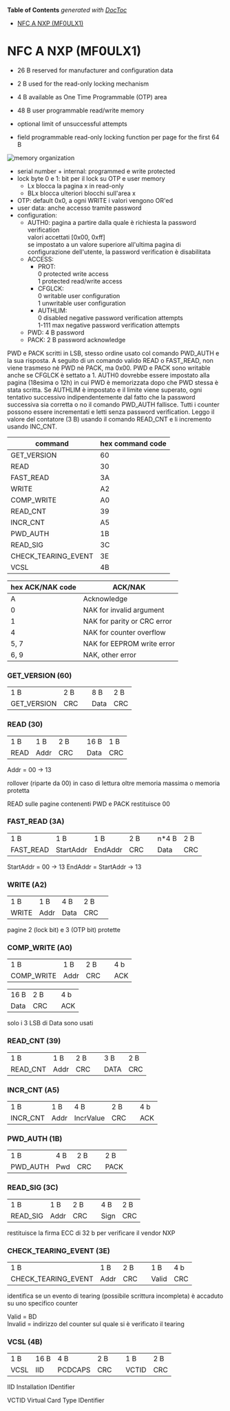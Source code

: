 <!-- START doctoc generated TOC please keep comment here to allow auto update -->
<!-- DON'T EDIT THIS SECTION, INSTEAD RE-RUN doctoc TO UPDATE -->
**Table of Contents**  *generated with [DocToc](https://github.com/thlorenz/doctoc)*

- [NFC A NXP (MF0ULX1)](#nfc-a-nxp-mf0ulx1)

<!-- END doctoc generated TOC please keep comment here to allow auto update -->

# NFC A NXP (MF0ULX1)

- 26 B reserved for manufacturer and configuration data
- 2 B used for the read-only locking mechanism
- 4 B available as One Time Programmable (OTP) area
- 48 B user programmable read/write memory

- optional limit of unsuccessful attempts
- field programmable read-only locking function per page for the first 64 B

![memory organization](./01_memory_organization.png)

- serial number + internal: programmed e write protected
- lock byte 0 e 1: bit per il lock su OTP e user memory
	- Lx blocca la pagina x in read-only
	- BLx blocca ulteriori blocchi sull'area x
- OTP: default 0x0, a ogni WRITE i valori vengono OR'ed
- user data: anche accesso tramite password
- configuration:
	- AUTH0: pagina a partire dalla quale è richiesta la password verification  
		valori accettati [0x00, 0xff]  
		se impostato a un valore superiore all'ultima pagina di configurazione dell'utente, la password verification è disabilitata
	- ACCESS:
		- PROT:  
			0 protected write access  
			1 protected read/write access
		- CFGLCK:  
			0 writable user configuration  
			1 unwritable user configuration
		- AUTHLIM:  
			0 disabled negative password verification attempts  
			1-111 max negative password verification attempts
	- PWD: 4 B password
	- PACK: 2 B password acknowledge

<!--
Remark: Note that the password verification method available in then MF0ULx1 does not offer a high security protection. It is an easy and convenient way to prevent unauthorized memory access. If a higher level of protection is required, cryptographic methods on application layer can be used to increase overall system security.
-->

PWD e PACK scritti in LSB, stesso ordine usato col comando PWD_AUTH e la sua risposta.
A seguito di un comando valido READ o FAST_READ, non viene trasmeso nè PWD nè PACK, ma 0x00.
PWD e PACK sono writable anche se CFGLCK è settato a 1.
AUTH0 dovrebbe essere impostato alla pagina (18esima o 12h) in cui PWD è memorizzata dopo che PWD stessa è stata scritta.
Se AUTHLIM è impostato e il limite viene superato, ogni tentativo successivo indipendentemente dal fatto che la password successiva sia corretta o no il comando PWD_AUTH fallisce.
Tutti i counter possono essere incrementati e letti senza password verification.
Leggo il valore del contatore (3 B) usando il comando READ_CNT e li incremento usando INC_CNT.

|command|hex command code|
|-|-|
|GET_VERSION		|60	|
|READ			|30	|
|FAST_READ		|3A	|
|WRITE			|A2	|
|COMP_WRITE		|A0	|
|READ_CNT		|39	|
|INCR_CNT		|A5	|
|PWD_AUTH		|1B	|
|READ_SIG		|3C	|
|CHECK_TEARING_EVENT	|3E	|
|VCSL			|4B	|

|hex ACK/NAK code|ACK/NAK|
|-|-|
|A	|Acknowledge|
|0	|NAK for invalid argument|
|1	|NAK for parity or CRC error|
|4	|NAK for counter overflow|
|5, 7	|NAK for EEPROM write error|
|6, 9	|NAK, other error|

### GET_VERSION (60)

||||||
|-|-|-|-|-|
|1 B|2 B||8 B|2 B|
|GET_VERSION|CRC||Data|CRC|

### READ (30)

|||||||
|-|-|-|-|-|-|
|1 B|1 B|2 B||16 B|1 B|
|READ|Addr|CRC||Data|CRC|

Addr = 00 -> 13

rollover (riparte da 00) in caso di lettura oltre memoria massima o memoria protetta

READ sulle pagine contenenti PWD e PACK restituisce 00

### FAST_READ (3A)

||||||||
|-|-|-|-|-|-|-|
|1 B|1 B|1 B|2 B||n*4 B|2 B|
|FAST_READ|StartAddr|EndAddr|CRC||Data|CRC|

StartAddr = 00 -> 13
EndAddr = StartAddr -> 13

### WRITE (A2)

||||||
|-|-|-|-|-|
|1 B|1 B|4 B|2 B||4 b|
|WRITE|Addr|Data|CRC||ACK|

pagine 2 (lock bit) e 3 (OTP bit) protette

### COMP_WRITE (A0)

||||||
|-|-|-|-|-|
|1 B|1 B|2 B||4 b|
|COMP_WRITE|Addr|CRC||ACK|

|||||
|-|-|-|-|
|16 B|2 B||4 b|
|Data|CRC||ACK|

solo i 3 LSB di Data sono usati

### READ_CNT (39)

|||||||
|-|-|-|-|-|-|
|1 B|1 B|2 B||3 B|2 B|
|READ_CNT|Addr|CRC||DATA|CRC|

### INCR_CNT (A5)

|||||||
|-|-|-|-|-|-|
|1 B|1 B|4 B|2 B||4 b|
|INCR_CNT|Addr|IncrValue|CRC||ACK|

### PWD_AUTH (1B)

||||||
|-|-|-|-|-|
|1 B|4 B|2 B||2 B|2 B|
|PWD_AUTH|Pwd|CRC||PACK|CRC|

### READ_SIG (3C)

|||||||
|-|-|-|-|-|-|
|1 B|1 B|2 B||4 B|2 B|
|READ_SIG|Addr|CRC||Sign|CRC|

restituisce la firma ECC di 32 b per verificare il vendor NXP

### CHECK_TEARING_EVENT (3E)

|||||||
|-|-|-|-|-|-|
|1 B|1 B|2 B||1 B|4 b|
|CHECK_TEARING_EVENT|Addr|CRC||Valid|CRC|

identifica se un evento di tearing (possibile scrittura incompleta) è accaduto su uno specifico counter

Valid = BD  
Invalid = indirizzo del counter sul quale si è verificato il tearing

### VCSL (4B)

||||||||
|-|-|-|-|-|-|-|
|1 B|16 B|4 B|2 B||1 B|2 B|
|VCSL|IID|PCDCAPS|CRC||VCTID|CRC|

IID Installation IDentifier

VCTID Virtual Card Type IDentifier

